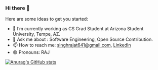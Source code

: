 ### Hi there 👋

Here are some ideas to get you started:

- 🔭 I’m currently working as CS Grad Student at Arizona Student University, Tempe, AZ.  
- 💬 Ask me about :  Software Engineering, Open Source Contribution.
- 📫 How to reach me: singhrajat641@gmail.com, [LinkedIn](https://www.linkedin.com/in/rajat641)
- 😄 Pronouns: RAJ

[![Anurag's GitHub stats](https://github-readme-stats.vercel.app/api?username=rajat641)](https://github.com/anuraghazra/github-readme-stats)

